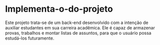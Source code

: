 # Implementa-o-do-projeto

Este projeto trata-se de um back-end desenvolvido com a intenção de auxiliar estudantes em sua carreira acadêmica. Ele é capaz de armazenar provas, trabalhos e montar listas de assuntos, para que o usuário possa estudá-los futuramente.
